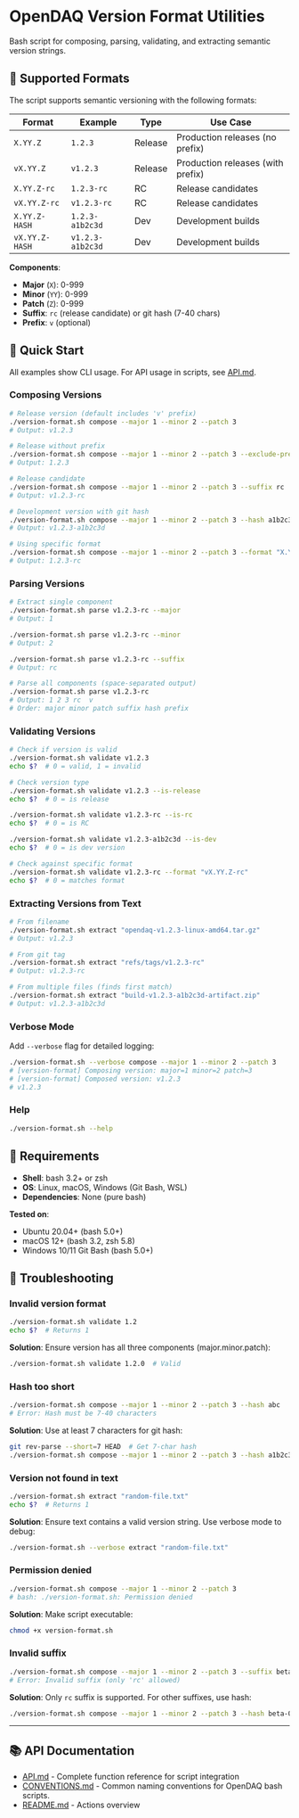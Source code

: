 # OpenDAQ Version Format Utilities

Bash script for composing, parsing, validating, and extracting semantic version strings.

## 📝 Supported Formats

The script supports semantic versioning with the following formats:

| Format | Example | Type | Use Case |
|--------|---------|------|----------|
| `X.YY.Z` | `1.2.3` | Release | Production releases (no prefix) |
| `vX.YY.Z` | `v1.2.3` | Release | Production releases (with prefix) |
| `X.YY.Z-rc` | `1.2.3-rc` | RC | Release candidates |
| `vX.YY.Z-rc` | `v1.2.3-rc` | RC | Release candidates |
| `X.YY.Z-HASH` | `1.2.3-a1b2c3d` | Dev | Development builds |
| `vX.YY.Z-HASH` | `v1.2.3-a1b2c3d` | Dev | Development builds |

**Components**:
- **Major** (`X`): 0-999
- **Minor** (`YY`): 0-999
- **Patch** (`Z`): 0-999
- **Suffix**: `rc` (release candidate) or git hash (7-40 chars)
- **Prefix**: `v` (optional)

## 🚀 Quick Start

All examples show CLI usage. For API usage in scripts, see [API.md](API.md).

### Composing Versions

```bash
# Release version (default includes 'v' prefix)
./version-format.sh compose --major 1 --minor 2 --patch 3
# Output: v1.2.3

# Release without prefix
./version-format.sh compose --major 1 --minor 2 --patch 3 --exclude-prefix
# Output: 1.2.3

# Release candidate
./version-format.sh compose --major 1 --minor 2 --patch 3 --suffix rc
# Output: v1.2.3-rc

# Development version with git hash
./version-format.sh compose --major 1 --minor 2 --patch 3 --hash a1b2c3d
# Output: v1.2.3-a1b2c3d

# Using specific format
./version-format.sh compose --major 1 --minor 2 --patch 3 --format "X.YY.Z-rc"
# Output: 1.2.3-rc
```

### Parsing Versions

```bash
# Extract single component
./version-format.sh parse v1.2.3-rc --major
# Output: 1

./version-format.sh parse v1.2.3-rc --minor
# Output: 2

./version-format.sh parse v1.2.3-rc --suffix
# Output: rc

# Parse all components (space-separated output)
./version-format.sh parse v1.2.3-rc
# Output: 1 2 3 rc  v
# Order: major minor patch suffix hash prefix
```

### Validating Versions

```bash
# Check if version is valid
./version-format.sh validate v1.2.3
echo $?  # 0 = valid, 1 = invalid

# Check version type
./version-format.sh validate v1.2.3 --is-release
echo $?  # 0 = is release

./version-format.sh validate v1.2.3-rc --is-rc
echo $?  # 0 = is RC

./version-format.sh validate v1.2.3-a1b2c3d --is-dev
echo $?  # 0 = is dev version

# Check against specific format
./version-format.sh validate v1.2.3-rc --format "vX.YY.Z-rc"
echo $?  # 0 = matches format
```

### Extracting Versions from Text

```bash
# From filename
./version-format.sh extract "opendaq-v1.2.3-linux-amd64.tar.gz"
# Output: v1.2.3

# From git tag
./version-format.sh extract "refs/tags/v1.2.3-rc"
# Output: v1.2.3-rc

# From multiple files (finds first match)
./version-format.sh extract "build-v1.2.3-a1b2c3d-artifact.zip"
# Output: v1.2.3-a1b2c3d
```

### Verbose Mode

Add `--verbose` flag for detailed logging:

```bash
./version-format.sh --verbose compose --major 1 --minor 2 --patch 3
# [version-format] Composing version: major=1 minor=2 patch=3
# [version-format] Composed version: v1.2.3
# v1.2.3
```

### Help

```bash
./version-format.sh --help
```

## 🔧 Requirements

- **Shell**: bash 3.2+ or zsh
- **OS**: Linux, macOS, Windows (Git Bash, WSL)
- **Dependencies**: None (pure bash)

**Tested on**:
- Ubuntu 20.04+ (bash 5.0+)
- macOS 12+ (bash 3.2, zsh 5.8)
- Windows 10/11 Git Bash (bash 5.0+)

## 🐛 Troubleshooting

### Invalid version format

```bash
./version-format.sh validate 1.2
echo $?  # Returns 1
```

**Solution**: Ensure version has all three components (major.minor.patch):
```bash
./version-format.sh validate 1.2.0  # Valid
```

### Hash too short

```bash
./version-format.sh compose --major 1 --minor 2 --patch 3 --hash abc
# Error: Hash must be 7-40 characters
```

**Solution**: Use at least 7 characters for git hash:
```bash
git rev-parse --short=7 HEAD  # Get 7-char hash
./version-format.sh compose --major 1 --minor 2 --patch 3 --hash a1b2c3d
```

### Version not found in text

```bash
./version-format.sh extract "random-file.txt"
echo $?  # Returns 1
```

**Solution**: Ensure text contains a valid version string. Use verbose mode to debug:
```bash
./version-format.sh --verbose extract "random-file.txt"
```

### Permission denied

```bash
./version-format.sh compose --major 1 --minor 2 --patch 3
# bash: ./version-format.sh: Permission denied
```

**Solution**: Make script executable:
```bash
chmod +x version-format.sh
```

### Invalid suffix

```bash
./version-format.sh compose --major 1 --minor 2 --patch 3 --suffix beta
# Error: Invalid suffix (only 'rc' allowed)
```

**Solution**: Only `rc` suffix is supported. For other suffixes, use hash:
```bash
./version-format.sh compose --major 1 --minor 2 --patch 3 --hash beta-01
```

---

## 📚 API Documentation

- [API.md](./API.md) - Complete function reference for script integration
- [CONVENTIONS.md](./../CONVENTIONS.md) - Common naming conventions for OpenDAQ bash scripts.
- [README.md](./../../../../../README.md) - Actions overview
